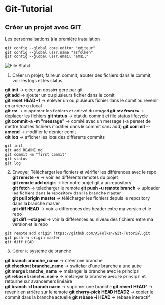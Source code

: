 ﻿# Git-Tutorial

## Créer un projet avec GIT

Les personnalisations à la première installation

    git config --global core.editor "editeur"
    git config --global user.name "asfolken"
    git config --global user.email "email"
    
![File Statut](https://i.stack.imgur.com/ppgRW.png)

  1. Créer un projet, faire un commit, ajouter des fichiers dans le commit, voir les logs et les status
  
__git init__ -> créer un dossier géré par git     
__git add__ -> ajouter un ou plusieurs fichier dans le comit   
__git reset HEAD~1__ -> enlever un ou plusieurs fichier dans le comit ou revenir en arriere en local   
__git rm__ -> supprimer les fichiers et enlevé du staged 
__git mv from to__ -> deplacer les fichiers
__git status__ -> etat du commit et file status lifecycle      
__git commit -a -m "message"__ -> comité avec un message (-a permet de mettre tout les fichiers modifier dans le commit sans add)
__git commit --amend__ -> modifier le dernier comit    
__git log__ -> afficher les logs des différents commits     

    git init
    git add README.md
    git commit -m "first commit"
    git status
    git log
    
  2.  Envoyer, Télécharger les fichiers et vérifier les différences avec le repo   
__git remote -v__ -> voir les différents remotes du projet    
__git remote add origin__ -> lier notre projet git a un repository  
__git fetch__ ->  telecharger le remote
__git push -u remote branch__ -> uploader les fichiers dans le repository dans la branche master         
__git pull origin master__ -> télécharger les fichiers depuis le repository dans la branche master         
__git diff HEAD__ -> voir la différences des header entre ma version et le repo      
__git diff --staged__ ->  voir la différences au niveau des fichiers entre ma version et le repo       
    
    git remote add origin https://github.com/ASFolken/Git-Tutorial.git
    git push -u origin master
    git diff HEAD
    
  3. Gérer le système de branche  
  
__git branch branche_name__ -> créer une branche       
__git checkout branche_name__ ->  switcher d'une branche a une autre  
__git merge branche_name__ -> mélanger la branche avec le principal                      
__git rebase branche_name__ -> mélanger la branche avec le principal et retourne sur avancement linéaire    
__git branch -d branch name__ -> suprimer une branche
__git revert HEAD^__ -> revenir en arrière sur le remote
__git cherry-pick HEAD HEAD2__ -> copier le commit dans la branche actuelle
__git rebase -i HEAD__ -> rebase interactif
